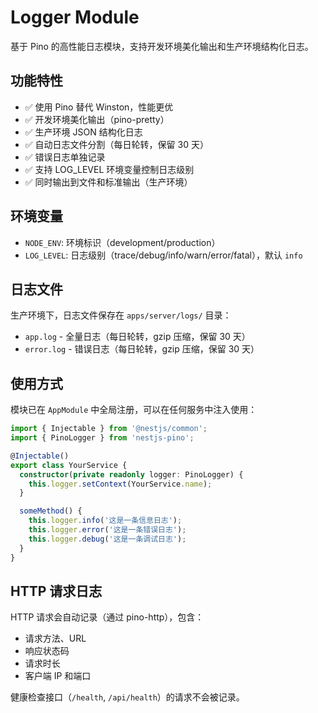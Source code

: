# Logger Module

基于 Pino 的高性能日志模块，支持开发环境美化输出和生产环境结构化日志。

## 功能特性

- ✅ 使用 Pino 替代 Winston，性能更优
- ✅ 开发环境美化输出（pino-pretty）
- ✅ 生产环境 JSON 结构化日志
- ✅ 自动日志文件分割（每日轮转，保留 30 天）
- ✅ 错误日志单独记录
- ✅ 支持 LOG_LEVEL 环境变量控制日志级别
- ✅ 同时输出到文件和标准输出（生产环境）

## 环境变量

- `NODE_ENV`: 环境标识（development/production）
- `LOG_LEVEL`: 日志级别（trace/debug/info/warn/error/fatal），默认 `info`

## 日志文件

生产环境下，日志文件保存在 `apps/server/logs/` 目录：

- `app.log` - 全量日志（每日轮转，gzip 压缩，保留 30 天）
- `error.log` - 错误日志（每日轮转，gzip 压缩，保留 30 天）

## 使用方式

模块已在 `AppModule` 中全局注册，可以在任何服务中注入使用：

```typescript
import { Injectable } from '@nestjs/common';
import { PinoLogger } from 'nestjs-pino';

@Injectable()
export class YourService {
  constructor(private readonly logger: PinoLogger) {
    this.logger.setContext(YourService.name);
  }

  someMethod() {
    this.logger.info('这是一条信息日志');
    this.logger.error('这是一条错误日志');
    this.logger.debug('这是一条调试日志');
  }
}
```

## HTTP 请求日志

HTTP 请求会自动记录（通过 pino-http），包含：
- 请求方法、URL
- 响应状态码
- 请求时长
- 客户端 IP 和端口

健康检查接口（`/health`, `/api/health`）的请求不会被记录。
